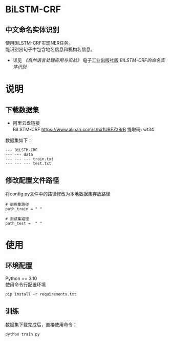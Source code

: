 # BiLSTM-CRF
## 中文命名实体识别
使用BiLSTM-CRF实现NER任务。  
能识别出句子中包含地名信息和机构名信息。  

* 详见 _《自然语言处理应用与实战》_ 电子工业出版社版 _BiLSTM-CRF的命名实体识别_
# 说明  
## 下载数据集  
* 阿里云盘链接  
BiLSTM-CRF
https://www.alipan.com/s/hx1UBEZz8rB
提取码: wt34  

数据集如下：  
```
--- BiLSTM-CRF
--- --- data
--- --- --- train.txt
--- --- --- test.txt
```
## 修改配置文件路径
将config.py文件中的路径修改为本地数据集存放路径
```
# 训练集路径
path_train = " "

# 测试集路径
path_test =  " "
```

# 使用
## 环境配置
Python == 3.10  
使用命令行配置环境
```
pip install -r requirements.txt
```
## 训练
数据集下载完成后，直接使用命令：
```
python train.py
```
